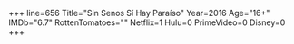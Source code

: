 +++
line=656
Title="Sin Senos Sí Hay Paraíso"
Year=2016
Age="16+"
IMDb="6.7"
RottenTomatoes=""
Netflix=1
Hulu=0
PrimeVideo=0
Disney=0
+++

